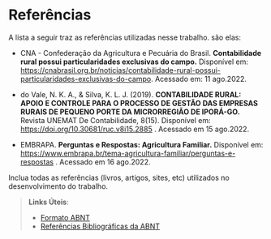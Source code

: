 # Referências

A lista a seguir traz as referências utilizadas nesse trabalho. são elas:

* CNA - Confederação da Agricultura e Pecuária do Brasil. **Contabilidade rural possui particularidades exclusivas do campo.** Disponível em: https://cnabrasil.org.br/noticias/contabilidade-rural-possui-particularidades-exclusivas-do-campo. Acessado em: 11 ago.2022.  

 

* do Vale, N. K. A., & Silva, K. L. J. (2019). **CONTABILIDADE RURAL: APOIO E CONTROLE PARA O PROCESSO DE GESTÃO DAS EMPRESAS RURAIS DE PEQUENO PORTE DA MICRORREGIÃO DE IPORÁ-GO.** Revista UNEMAT De Contabilidade, 8(15). Disponível em: https://doi.org/10.30681/ruc.v8i15.2885 . Acessado em 15 ago.2022. 

 

* EMBRAPA. **Perguntas e Respostas: Agricultura Familiar.** Disponível em: https://www.embrapa.br/tema-agricultura-familiar/perguntas-e-respostas . Acessado em 16 ago.2022.  

Inclua todas as referências (livros, artigos, sites, etc) utilizados no desenvolvimento do trabalho.

> **Links Úteis**:
> - [Formato ABNT](https://www.normastecnicas.com/abnt/trabalhos-academicos/referencias/)
> - [Referências Bibliográficas da ABNT](https://comunidade.rockcontent.com/referencia-bibliografica-abnt/)